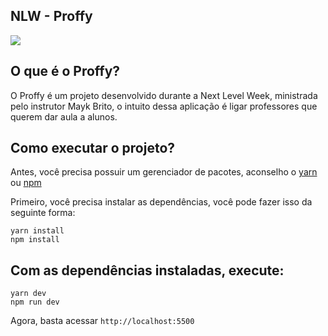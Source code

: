 ## NLW - Proffy

<img src="https://user-images.githubusercontent.com/39505479/90298722-b18d9600-de69-11ea-83b8-9364ec009ba1.png" />

## O que é o Proffy?

O Proffy é um projeto desenvolvido durante a Next Level Week, ministrada pelo instrutor Mayk Brito, o intuito dessa aplicação é ligar professores que querem dar aula a alunos.

## Como executar o projeto?

Antes, você precisa possuir um gerenciador de pacotes, aconselho o [yarn](https://yarnpkg.com/) ou [npm](https://www.npmjs.com/get-npm)

Primeiro, você precisa instalar as dependências, você pode fazer isso da seguinte forma:

```
yarn install
npm install
```

## Com as dependências instaladas, execute:

```
yarn dev
npm run dev
```

Agora, basta acessar `http://localhost:5500`
